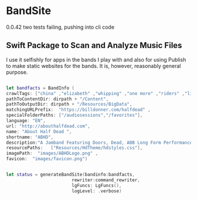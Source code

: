# BandSite

0.0.42 two tests failing, pushing into cli code

## Swift Package to Scan and Analyze Music Files

I use it selfishly for apps in the bands I play with and also for using Publish to make static websites for the bands. It is, however, reasonably general purpose.

```swift

let bandfacts = BandInfo ( 
crawlTags: ["china" ,"elizabeth" ,"whipping" ,"one more" ,"riders" ,"light"],
pathToContentDir: dirpath + "/Content",
pathToOutputDir: dirpath + "/Resources/BigData",
matchingURLPrefix:  "https://billdonner.com/halfdead" ,
specialFolderPaths: ["/audiosessions","/favorites"],
language: "EN",
url: "http://abouthalfdead.com",
name: "About Half Dead ",
shortname: "ABHD",
description:"A Jamband Featuring Doors, Dead, ABB Long Form Performances",
resourcePaths:   ["Resources/HdTheme/hdstyles.css"],
imagePath:  "images/ABHDLogo.png" ,
favicon:  "images/favicon.png")


let status = generateBandSite(bandinfo:bandfacts,
                         rewriter:command_rewriter,
                         lgFuncs: LgFuncs(),
                         logLevel: .verbose)

```











